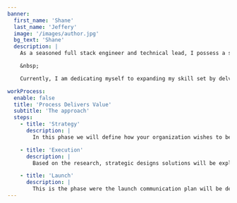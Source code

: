 ```yaml
---
banner:
  first_name: 'Shane'
  last_name: 'Jeffery'
  image: '/images/author.jpg'
  bg_text: 'Shane'
  description: |
    As a seasoned full stack engineer and technical lead, I possess a strong affinity for JavaScript utilizing Typescript within the React and Node ecosystems. My expertise extends to frameworks and libraries such as Zustand, Redux/RTK, React Query, Apollo, NextJS, and Astro, as well as technologies like Express, GraphQL, NestJS, DrizzleORM, Postgres, and MongoDB. I am adept at navigating containerized environments using Docker and Kubernetes atop AWS or Azure infrastructure.

    &nbsp;

    Currently, I am dedicating myself to expanding my skill set by delving into Go programming through Educative.io, enhancing my proficiency in managing the full stack.

workProcess:
  enable: false
  title: 'Process Delivers Value'
  subtitle: 'The approach'
  steps:
    - title: 'Strategy'
      description: |
        In this phase we will define how your organization wishes to be perceived by consumers. What do you want people to think about your product or service?

    - title: 'Execution'
      description: |
        Based on the research, strategic designs solutions will be explored. Multiple route will be presented and the selected will be further developed.

    - title: 'Launch'
      description: |
        This is the phase were the launch communication plan will be developed. The key messages will be defined and tailored to the audience of the brand intact.
---
```

